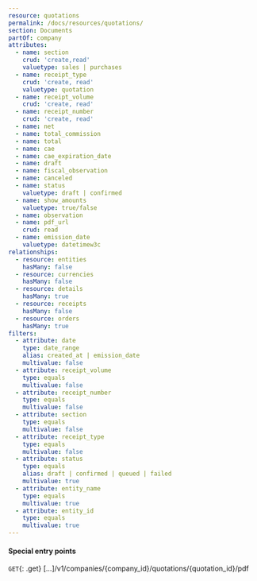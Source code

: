 ```yaml
---
resource: quotations
permalink: /docs/resources/quotations/
section: Documents
partOf: company
attributes:
  - name: section
    crud: 'create,read'
    valuetype: sales | purchases
  - name: receipt_type
    crud: 'create, read'
    valuetype: quotation
  - name: receipt_volume
    crud: 'create, read'
  - name: receipt_number
    crud: 'create, read'
  - name: net
  - name: total_commission
  - name: total
  - name: cae
  - name: cae_expiration_date
  - name: draft
  - name: fiscal_observation
  - name: canceled
  - name: status
    valuetype: draft | confirmed
  - name: show_amounts
    valuetype: true/false
  - name: observation
  - name: pdf_url
    crud: read
  - name: emission_date
    valuetype: datetimew3c
relationships:
  - resource: entities
    hasMany: false
  - resource: currencies
    hasMany: false
  - resource: details
    hasMany: true
  - resource: receipts
    hasMany: false
  - resource: orders
    hasMany: true
filters:
  - attribute: date
    type: date_range
    alias: created_at | emission_date
    multivalue: false
  - attribute: receipt_volume
    type: equals
    multivalue: false
  - attribute: receipt_number
    type: equals
    multivalue: false
  - attribute: section
    type: equals
    multivalue: false
  - attribute: receipt_type
    type: equals
    multivalue: false
  - attribute: status
    type: equals
    alias: draft | confirmed | queued | failed
    multivalue: true
  - attribute: entity_name
    type: equals
    multivalue: true
  - attribute: entity_id
    type: equals
    multivalue: true
---
```


#### Special entry points

`GET`{: .get} [...]/v1/companies/{company_id}/quotations/{quotation_id}/pdf
